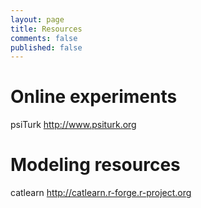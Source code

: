 ```yaml
---
layout: page
title: Resources
comments: false
published: false
---
```


# Online experiments

psiTurk
http://www.psiturk.org


# Modeling resources

catlearn 
http://catlearn.r-forge.r-project.org


